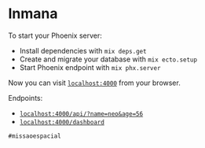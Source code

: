 # Inmana

To start your Phoenix server:

- Install dependencies with `mix deps.get`
- Create and migrate your database with `mix ecto.setup`
- Start Phoenix endpoint with `mix phx.server`

Now you can visit [`localhost:4000`](http://localhost:4000) from your browser.

Endpoints:

- [`localhost:4000/api/?name=neo&age=56`](http://localhost:4000/api/?name=neo&age=56)
- [`localhost:4000/dashboard`](http://localhost:4000/dashboard)

```
#missaoespacial
```
